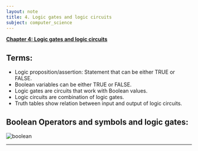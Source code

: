 ```yaml
---
layout: note
title: 4. Logic gates and logic circuits
subject: computer_science
---
```

<u><b>Chapter 4: Logic gates and logic circuits</b></u>

## Terms:

- Logic proposition/assertion: Statement that can be either TRUE or FALSE.
- Boolean variables can be either TRUE or FALSE.
- Logic gates are circuits that work with Boolean values.
- Logic circuits are combination of logic gates.
- Truth tables show relation between input and output of logic circuits.

## Boolean Operators and symbols and logic gates:

![boolean](../img/boolean.png)

---
